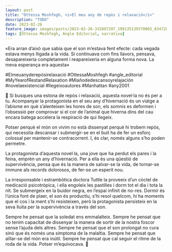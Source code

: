 ```yaml
---
layout: post
title: "Ottessa Moshfegh, <i>El meu any de repòs i relaxació</i>"
description: "TODO"
date: 2023-02-26
feature_image: images/posts/2023-02-26-332897297_199135139370065_8347289903767806473_n_17919491237680354.webp
tags: [Ottessa Moshfegh, Angle Editorial, narrativa]
---
```


«Era arran d’això que sabia que el son m’estava fent efecte: cada vegada estava menys lligada a la vida. Si continuava com fins llavors, pensava, desapareixeria completament i reapareixeria en alguna forma nova. La meva esperança era aquesta»
<!--more-->

#Elmeuanyderepòsirelaxació #OttessaMoshfegh #angle_editorial #MyYearofRestandRelaxation #Miañodedescansoyrelajación #novelaexistencial #llegeixoautores #Manhattan #any2001

💊 Si busques una estona de repòs i relaxació, aquesta novel·la no és per a tu. Acompanyar la protagonista en el seu any d’hivernació és un viatge a l’abisme en què s’alenteixen les hores de son, els somnis es deformen i l’obsessió per comprovar si el cor de l’animal que hiverna dins del cau encara batega accelera la respiració de qui llegeix. 

Potser perquè el món on vivim no està dissenyat perquè hi trobem repòs, qui necessita descansar i submergir-se en el buit ha de fer un esforç colossal per mantenir-se contracorrent. I, és clar, només alguns s’ho poden permetre.

La protagonista d’aquesta novel·la, una jove que ha perdut els pares i la feina, emprèn un any d’hivernació. Per a ella és una qüestió de supervivència, pensa que és la manera de salvar-se la vida, de tornar-se immune als records dolorosos, de fer-se un esperit nou.

La irresponsable i estrambòtica doctora Tuttle la proveeix d’un còctel de medicació psicotròpica, i ella engoleix les pastilles i dorm tot el dia i tota la nit. Se submergeix en la buidor negra, en l’espai infinit de no-res. Dormir és l’única font de plaer, el son és productiu, s’hi resol quelcom, hi ha moments que el cos i la ment s’hi resisteixen, però la protagonista persisteix en la seva lluita per la supervivència a través del son.

Sempre he pensat que la soledat ens emmalalteix. Sempre he pensat que no tenim capacitat de dissenyar la manera de sortir de la nostra foscor sense l’ajuda dels altres. Sempre he pensat que el son prolongat no cura sinó que és només una símptoma de la malaltia. Sempre he pensat que aïllar-se del món era inútil. Sempre he pensat que cal seguir el ritme de la roda de la vida. Potser m’equivocava. 💊
